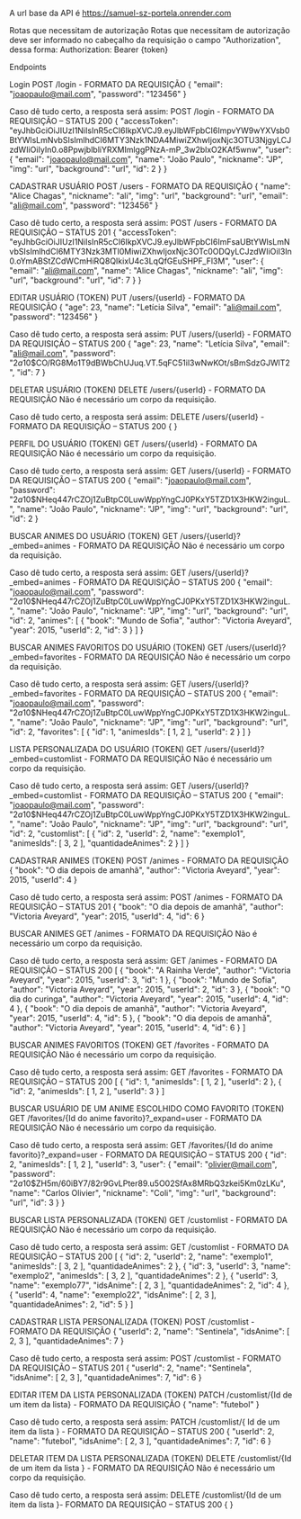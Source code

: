 A url base da API é https://samuel-sz-portela.onrender.com

Rotas que necessitam de autorização
Rotas que necessitam de autorização deve ser informado no cabeçalho da requisição o campo "Authorization", dessa forma:
Authorization: Bearer {token}

Endpoints

Login
POST /login - FORMATO DA REQUISIÇÃO
{
  "email": "joaopaulo@mail.com",
  "password": "123456"
}

Caso dê tudo certo, a resposta será assim:
POST /login - FORMATO DA REQUISIÇÃO – STATUS 200
{
	"accessToken": "eyJhbGciOiJIUzI1NiIsInR5cCI6IkpXVCJ9.eyJlbWFpbCI6ImpvYW9wYXVsb0BtYWlsLmNvbSIsImlhdCI6MTY3Nzk1NDA4MiwiZXhwIjoxNjc3OTU3NjgyLCJzdWIiOiIyIn0.o8PpwjblbliYRXMImlggPNzA-mP_3w2blxO2KAf5wnw",
	"user": {
		"email": "joaopaulo@mail.com",
		"name": "João Paulo",
		"nickname": "JP",
		"img": "url",
		"background": "url",
		"id": 2
	}
}

CADASTRAR USUÁRIO
POST /users - FORMATO DA REQUISIÇÃO
{
  "name": "Alice Chagas",
  "nickname": "ali",
  "img": "url",
  "background": "url",
  "email": "ali@mail.com",
  "password": "123456"
}

Caso dê tudo certo, a resposta será assim:
POST /users - FORMATO DA REQUISIÇÃO – STATUS 201
{
	"accessToken": "eyJhbGciOiJIUzI1NiIsInR5cCI6IkpXVCJ9.eyJlbWFpbCI6ImFsaUBtYWlsLmNvbSIsImlhdCI6MTY3Nzk3MTI0MiwiZXhwIjoxNjc3OTc0ODQyLCJzdWIiOiI3In0.oYmABStZCdWCmHiRQ8QIkixU4c3LqQfGEuSHPF_Fl3M",
	"user": {
		"email": "ali@mail.com",
		"name": "Alice Chagas",
		"nickname": "ali",
		"img": "url",
		"background": "url",
		"id": 7
	}
}

EDITAR USUÁRIO (TOKEN)
PUT /users/{userId} - FORMATO DA REQUISIÇÃO
{
  "age": 23,
  "name": "Letícia Silva",
  "email": "ali@mail.com",
  "password": "123456"
}

Caso dê tudo certo, a resposta será assim:
PUT /users/{userId} - FORMATO DA REQUISIÇÃO – STATUS 200
{
	"age": 23,
	"name": "Letícia Silva",
	"email": "ali@mail.com",
	"password": "$2a$10$CO/RG8Mo1T9dBWbChUJuq.VT.5qFC51il3wNwKOt/sBmSdzGJWlT2",
	"id": 7
}

DELETAR USUÁRIO (TOKEN)
DELETE /users/{userId} - FORMATO DA REQUISIÇÃO
Não é necessário um corpo da requisição.

Caso dê tudo certo, a resposta será assim:
DELETE /users/{userId} - FORMATO DA REQUISIÇÃO – STATUS 200
{ }

PERFIL DO USUÁRIO (TOKEN)
GET /users/{userId} - FORMATO DA REQUISIÇÃO
Não é necessário um corpo da requisição.

Caso dê tudo certo, a resposta será assim:
GET /users/{userId} - FORMATO DA REQUISIÇÃO – STATUS 200
{
	"email": "joaopaulo@mail.com",
	"password": "$2a$10$NHeq447rCZOj1ZuBtpC0LuwWppYngCJ0PKxY5TZD1X3HKW2inguL.",
	"name": "João Paulo",
	"nickname": "JP",
	"img": "url",
	"background": "url",
	"id": 2
}

BUSCAR ANIMES DO USUÁRIO (TOKEN)
GET /users/{userId}?_embed=animes - FORMATO DA REQUISIÇÃO
Não é necessário um corpo da requisição.

Caso dê tudo certo, a resposta será assim:
GET /users/{userId}?_embed=animes - FORMATO DA REQUISIÇÃO – STATUS 200
{
	"email": "joaopaulo@mail.com",
	"password": "$2a$10$NHeq447rCZOj1ZuBtpC0LuwWppYngCJ0PKxY5TZD1X3HKW2inguL.",
	"name": "João Paulo",
	"nickname": "JP",
	"img": "url",
	"background": "url",
	"id": 2,
	"animes": [
		{
			"book": "Mundo de Sofia",
			"author": "Victoria Aveyard",
			"year": 2015,
			"userId": 2,
			"id": 3
		}
	]
}

BUSCAR ANIMES FAVORITOS DO USUÁRIO (TOKEN)
GET /users/{userId}?_embed=favorites - FORMATO DA REQUISIÇÃO
Não é necessário um corpo da requisição.

Caso dê tudo certo, a resposta será assim:
GET /users/{userId}?_embed=favorites - FORMATO DA REQUISIÇÃO – STATUS 200
{
	"email": "joaopaulo@mail.com",
	"password": "$2a$10$NHeq447rCZOj1ZuBtpC0LuwWppYngCJ0PKxY5TZD1X3HKW2inguL.",
	"name": "João Paulo",
	"nickname": "JP",
	"img": "url",
	"background": "url",
	"id": 2,
	"favorites": [
		{
			"id": 1,
			"animesIds": [
				1,
				2
			],
			"userId": 2
		}
	]
}

LISTA PERSONALIZADA DO USUÁRIO (TOKEN)
GET /users/{userId}?_embed=customlist - FORMATO DA REQUISIÇÃO
Não é necessário um corpo da requisição.

Caso dê tudo certo, a resposta será assim:
GET /users/{userId}?_embed=customlist - FORMATO DA REQUISIÇÃO – STATUS 200
{
	"email": "joaopaulo@mail.com",
	"password": "$2a$10$NHeq447rCZOj1ZuBtpC0LuwWppYngCJ0PKxY5TZD1X3HKW2inguL.",
	"name": "João Paulo",
	"nickname": "JP",
	"img": "url",
	"background": "url",
	"id": 2,
	"customlist": [
		{
			"id": 2,
			"userId": 2,
			"name": "exemplo1",
			"animesIds": [
				3,
				2
			],
			"quantidadeAnimes": 2
		}
	]
}

CADASTRAR ANIMES (TOKEN)
POST /animes - FORMATO DA REQUISIÇÃO
{
	"book": "O dia depois de amanhã",
	"author": "Victoria Aveyard",
	"year": 2015,
	"userId": 4
}

Caso dê tudo certo, a resposta será assim:
POST /animes - FORMATO DA REQUISIÇÃO – STATUS 201
{
	"book": "O dia depois de amanhã",
	"author": "Victoria Aveyard",
	"year": 2015,
	"userId": 4,
	"id": 6
}

BUSCAR ANIMES
GET /animes - FORMATO DA REQUISIÇÃO
Não é necessário um corpo da requisição.

Caso dê tudo certo, a resposta será assim:
GET /animes - FORMATO DA REQUISIÇÃO – STATUS 200
[
	{
		"book": "A Rainha Verde",
		"author": "Victoria Aveyard",
		"year": 2015,
		"userId": 3,
		"id": 1
	},
	{
		"book": "Mundo de Sofia",
		"author": "Victoria Aveyard",
		"year": 2015,
		"userId": 2,
		"id": 3
	},
	{
		"book": "O dia do curinga",
		"author": "Victoria Aveyard",
		"year": 2015,
		"userId": 4,
		"id": 4
	},
	{
		"book": "O dia depois de amanhã",
		"author": "Victoria Aveyard",
		"year": 2015,
		"userId": 4,
		"id": 5
	},
	{
		"book": "O dia depois de amanhã",
		"author": "Victoria Aveyard",
		"year": 2015,
		"userId": 4,
		"id": 6
	}
]

BUSCAR ANIMES FAVORITOS (TOKEN)
GET /favorites - FORMATO DA REQUISIÇÃO
Não é necessário um corpo da requisição.

Caso dê tudo certo, a resposta será assim:
GET /favorites - FORMATO DA REQUISIÇÃO – STATUS 200
[
	{
		"id": 1,
		"animesIds": [
			1,
			2
		],
		"userId": 2
	},
	{
		"id": 2,
		"animesIds": [
			1,
			2
		],
		"userId": 3
	}
]

BUSCAR USUÁRIO DE UM ANIME ESCOLHIDO COMO FAVORITO (TOKEN)
GET /favorites/{Id do anime favorito}?_expand=user - FORMATO DA REQUISIÇÃO
Não é necessário um corpo da requisição.

Caso dê tudo certo, a resposta será assim:
GET /favorites/{Id do anime favorito}?_expand=user - FORMATO DA REQUISIÇÃO – STATUS 200
{
	"id": 2,
	"animesIds": [
		1,
		2
	],
	"userId": 3,
	"user": {
		"email": "olivier@mail.com",
		"password": "$2a$10$ZH5m/60iBY7/82r9GvLPter89.u5O02SfAx8MRbQ3zkei5Km0zLKu",
		"name": "Carlos Olivier",
		"nickname": "Coli",
		"img": "url",
		"background": "url",
		"id": 3
	}
}

BUSCAR LISTA PERSONALIZADA (TOKEN)
GET /customlist - FORMATO DA REQUISIÇÃO
Não é necessário um corpo da requisição.

Caso dê tudo certo, a resposta será assim:
GET /customlist - FORMATO DA REQUISIÇÃO – STATUS 200
[
	{
		"id": 2,
		"userId": 2,
		"name": "exemplo1",
		"animesIds": [
			3,
			2
		],
		"quantidadeAnimes": 2
	},
	{
		"id": 3,
		"userId": 3,
		"name": "exemplo2",
		"animesIds": [
			3,
			2
		],
		"quantidadeAnimes": 2
	},
	{
		"userId": 3,
		"name": "exemplo77",
		"idsAnime": [
			2,
			3
		],
		"quantidadeAnimes": 2,
		"id": 4
	},
	{
		"userId": 4,
		"name": "exemplo22",
		"idsAnime": [
			2,
			3
		],
		"quantidadeAnimes": 2,
		"id": 5
	}
]

CADASTRAR LISTA PERSONALIZADA (TOKEN)
POST /customlist  - FORMATO DA REQUISIÇÃO
{
	"userId": 2,
	"name": "Sentinela",
	"idsAnime": [
		2,
		3
	],
	"quantidadeAnimes": 7
}

Caso dê tudo certo, a resposta será assim:
POST /customlist - FORMATO DA REQUISIÇÃO – STATUS 201
{
	"userId": 2,
	"name": "Sentinela",
	"idsAnime": [
		2,
		3
	],
	"quantidadeAnimes": 7,
	"id": 6
}

EDITAR ITEM DA LISTA PERSONALIZADA (TOKEN)
PATCH /customlist/{Id de um item da lista} - FORMATO DA REQUISIÇÃO
{
	"name": "futebol"
}

Caso dê tudo certo, a resposta será assim:
PATCH /customlist/{ Id de um item da lista } - FORMATO DA REQUISIÇÃO – STATUS 200
{
	"userId": 2,
	"name": "futebol",
	"idsAnime": [
		2,
		3
	],
	"quantidadeAnimes": 7,
	"id": 6
}


DELETAR ITEM DA LISTA PERSONALIZADA (TOKEN)
DELETE /customlist/{Id de um item da lista } - FORMATO DA REQUISIÇÃO
Não é necessário um corpo da requisição.

Caso dê tudo certo, a resposta será assim:
DELETE /customlist/{Id de um item da lista }- FORMATO DA REQUISIÇÃO – STATUS 200
{ }


